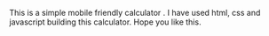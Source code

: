 This is a simple mobile friendly calculator . I have used html, css and javascript building this calculator. Hope you like this. 
